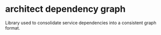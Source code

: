 architect dependency graph
=============

Library used to consolidate service dependencies into a consistent graph format.

